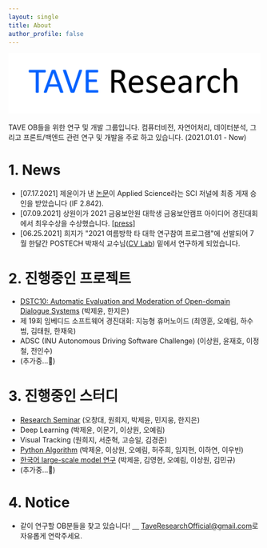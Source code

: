 ```yaml
---
layout: single
title: About
author_profile: false
---
```


![logo](./imgs/logo.png)

TAVE OB들을 위한 연구 및 개발 그룹입니다. 컴퓨터비전, 자연어처리, 데이터분석, 그리고 프론트/백엔드 관련 연구 및 개발을 주로 하고 있습니다. (2021.01.01 - Now)

# 1. News

- [07.17.2021] 제윤이가 낸 [논문](https://jeiyoon.github.io/data/vrb.pdf)이 Applied Science라는 SCI 저널에 최종 게재 승인을 받았습니다 (IF 2.842).
- [07.09.2021] 상원이가 2021 금융보안원 대학생 금융보안캠프 아이디어 경진대회에서 최우수상을 수상했습니다. [[press]](http://www.bikorea.net/news/articleView.html?idxno=31158)
- [06.25.2021] 희지가 "2021 여름방학 타 대학 연구참여 프로그램"에 선발되어 7월 한달간 POSTECH 박재식 교수님([CV Lab](http://cvlab.postech.ac.kr/lab/)) 밑에서 연구하게 되었습니다.

# 2. 진행중인 프로젝트

- [DSTC10: Automatic Evaluation and Moderation of Open-domain Dialogue Systems](https://github.com/Jeiyoon/dstc10) (박제윤, 한지은)
- 제 19회 임베디드 소프트웨어 경진대회: 지능형 휴머노이드 (최영훈, 오예림, 하수범, 김태원, 한재욱)
- ADSC (INU Autonomous Driving Software Challenge) (이상원, 윤재호, 이정철, 전인수)
- (추가중...🚧)

# 3. 진행중인 스터디

- [Research Seminar](https://www.notion.so/Research-Seminar-c5cc5ea3cec34e1ea93dba80d6040dad) (오창대, 원희지, 박제윤, 민지웅, 한지은)
- Deep Learning (박제윤, 이문기, 이상원, 오예림)
- Visual Tracking (원희지, 서준혁, 고승일, 김경준)
- [Python Algorithm](https://github.com/TAVEResearch/TAVE_algorithm_study) (박제윤, 이상원, 오예림, 허주희, 임지현, 이하연, 이우빈)
- [한국어 large-scale model 연구](https://github.com/TAVEResearch/Korean_large-scale_model) (박제윤, 김영현, 오예림, 이상원, 김민규)
- (추가중...🚧)

# 4. Notice

- 같이 연구할 OB분들을 찾고 있습니다! [　](https://taveresearch.github.io/imgs/nakama.png) [TaveResearchOfficial@gmail.com](mailto:TaveResearchOfficial@gmail.com)로 자유롭게 연락주세요.
